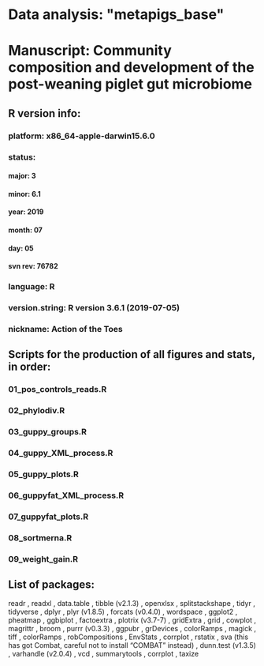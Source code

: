 # Data analysis: "metapigs_base"
# Manuscript: Community composition and development of the post-weaning piglet gut microbiome


## R version info: 
### platform:       x86_64-apple-darwin15.6.0                          
### status:                                     
#### major:          3                           
#### minor:          6.1                         
#### year:           2019                        
#### month:          07                          
#### day:            05                          
#### svn rev:        76782                       
### language:       R                           
### version.string: R version 3.6.1 (2019-07-05)
### nickname:       Action of the Toes 


## Scripts for the production of all figures and stats, in order: 
### 01_pos_controls_reads.R
### 02_phylodiv.R
### 03_guppy_groups.R
### 04_guppy_XML_process.R
### 05_guppy_plots.R
### 06_guppyfat_XML_process.R
### 07_guppyfat_plots.R
### 08_sortmerna.R
### 09_weight_gain.R


## List of packages:
readr , readxl , data.table , tibble (v2.1.3) , openxlsx ,  splitstackshape ,  tidyr , tidyverse , dplyr , plyr (v1.8.5) , forcats (v0.4.0) , wordspace ,  ggplot2 , pheatmap , ggbiplot , factoextra , plotrix (v3.7-7) ,  gridExtra , grid , cowplot , magrittr , broom , purrr (v0.3.3) , ggpubr , grDevices , colorRamps , magick , tiff , colorRamps ,  robCompositions , EnvStats , corrplot , rstatix , sva (this has got Combat, careful not to install “COMBAT” instead) , dunn.test (v1.3.5) , varhandle (v2.0.4) , vcd , summarytools , corrplot ,  taxize 



